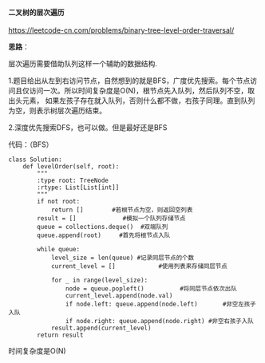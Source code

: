#### 二叉树的层次遍历

https://leetcode-cn.com/problems/binary-tree-level-order-traversal/

**思路**：

层次遍历需要借助队列这样一个辅助的数据结构.

1.题目给出从左到右访问节点，自然想到的就是BFS，广度优先搜索。每个节点访问且仅访问一次。所以时间复杂度是O(N)，根节点先入队列，然后队列不空，取出头元素，
如果左孩子存在就入队列，否则什么都不做，右孩子同理。直到队列为空，则表示树层次遍历结束。

2.深度优先搜索DFS，也可以做。但是最好还是BFS

代码：（BFS）

```
class Solution:
    def levelOrder(self, root):
        """
        :type root: TreeNode
        :rtype: List[List[int]]
        """
        if not root:
            return []        #若根节点为空，则返回空列表
        result = []     		#模拟一个队列存储节点
        queue = collections.deque()  #双端队列
        queue.append(root)     #首先将根节点入队
        
        while queue:
            level_size = len(queue)	#记录同层节点的个数
            current_level = []            #使用列表来存储同层节点
            
            for _ in range(level_size):
                node = queue.popleft()			#将同层节点依次出队
                current_level.append(node.val)
                if node.left: queue.append(node.left)		#非空左孩子入队
                if node.right: queue.append(node.right)	#非空右孩子入队
            result.append(current_level)
        return result
```

时间复杂度是O(N)
